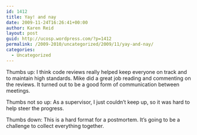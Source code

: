 ```yaml
---
id: 1412
title: Yay! and nay
date: 2009-11-24T16:26:41+00:00
author: Karen Reid
layout: post
guid: http://ucosp.wordpress.com/?p=1412
permalink: /2009-2010/uncategorized/2009/11/yay-and-nay/
categories:
  - Uncategorized
---
```

Thumbs up: I think code reviews really helped keep everyone on track and to maintain high standards. Mike did a great job reading and commenting on the reviews. It turned out to be a good form of communication between meetings.

Thumbs not so up: As a supervisor, I just couldn&#8217;t keep up, so it was hard to help steer the progress.

Thumbs down: This is a hard format for a postmortem. It&#8217;s going to be a challenge to collect everything together.